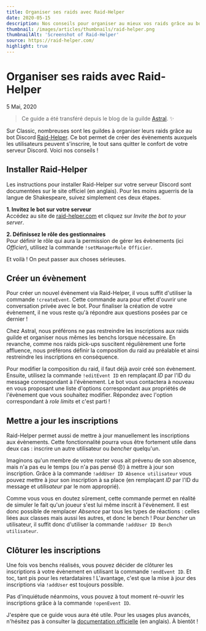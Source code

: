 ```yaml
---
title: Organiser ses raids avec Raid-Helper
date: 2020-05-15
description: Nos conseils pour organiser au mieux vos raids grâce au bot Discord Raid-Helper.
thumbnail: /images/articles/thumbnails/raid-helper.png
thumbnailAlt: 'Screenshot of Raid-Helper'
source: https://raid-helper.com/
highlight: true
---
```


# Organiser ses raids avec Raid-Helper

<span class="article-date">5 Mai, 2020</span>

> Ce guide a été transféré depuis le blog de la guilde [Astral](https://astral.gg/). ✨

Sur Classic, nombreuses sont les guildes à organiser leurs raids grâce au bot Discord [Raid-Helper](https://raid-helper.com/index). Ce bot permet de créer des évènements auxquels les utilisateurs peuvent s'inscrire, le tout sans quitter le confort de votre serveur Discord. Voici nos conseils !

## Installer Raid-Helper

Les instructions pour installer Raid-Helper sur votre serveur Discord sont documentées sur le site officiel (en anglais). Pour les moins aguerris de la langue de Shakespeare, suivez simplement ces deux étapes.

**1. Invitez le bot sur votre serveur**<br>
Accédez au site de [raid-helper.com](https://raid-helper.com/index) et cliquez sur _Invite the bot to your server_.

**2. Définissez le rôle des gestionnaires**<br>
Pour définir le rôle qui aura la permission de gérer les évènements (ici _Officier_), utilisez la commande `!setManagerRole Officier`.

Et voilà ! On peut passer aux choses sérieuses.

## Créer un évènement

Pour créer un nouvel évènement via Raid-Helper, il vous suffit d'utiliser la commande `!createEvent`. Cette commande aura pour effet d'ouvrir une conversation privée avec le bot. Pour finaliser la création de votre évènement, il ne vous reste qu'à répondre aux questions posées par ce dernier !

Chez Astral, nous préférons ne pas restreindre les inscriptions aux raids guilde et organiser nous mêmes les benchs lorsque nécessaire. En revanche, comme nos raids pick-ups suscitent régulièrement une forte affluence, nous préférons définir la composition du raid au préalable et ainsi restreindre les inscriptions en conséquence.

Pour modifier la composition du raid, il faut déjà avoir créé son évènement. Ensuite, utilisez la commande `!editEvent ID` en remplaçant _ID_ par l'ID du message correspondant à l'évènement. Le bot vous contactera à nouveau en vous proposant une liste d'options correspondant aux propriétés de l'évènement que vous souhaitez modifier. Répondez avec l'option correspondant à _role limits_ et c'est parti !

## Mettre a jour les inscriptions

Raid-Helper permet aussi de mettre à jour manuellement les inscriptions aux évènements. Cette fonctionnalité pourra vous être fortement utile dans deux cas : inscrire un autre utilisateur ou _bencher_ quelqu'un.

Imaginons qu'un membre de votre roster vous ait prévenu de son absence, mais n'a pas eu le temps (ou n'a pas pensé 😠) à mettre à jour son inscription. Grâce à la commande `!addUser ID Absence utilisateur` vous pouvez mettre à jour son inscription à sa place (en remplaçant _ID_ par l'ID du message et _utilisateur_ par le nom approprié).

Comme vous vous en doutez sûrement, cette commande permet en réalité de simuler le fait qu'un joueur s'est lui même inscrit à l'évènement. Il est donc possible de remplacer _Absence_ par tous les types de réactions : celles liées aux classes mais aussi les autres, et donc le bench ! Pour _bencher_ un utilisateur, il suffit donc d'utiliser la commande `!addUser ID Bench utilisateur`.

## Clôturer les inscriptions

Une fois vos benchs réalisés, vous pouvez décider de clôturer les inscriptions à votre évènement en utilisant la commande `!endEvent ID`. Et toc, tant pis pour les retardataires ! L'avantage, c'est que la mise à jour des inscriptions via `!addUser` est toujours possible.

Pas d'inquiétude néanmoins, vous pouvez à tout moment ré-ouvrir les inscriptions grâce à la commande `!openEvent ID`.


J'espère que ce guide vous aura été utile. Pour les usages plus avancés, n'hésitez pas à consulter la [documentation officielle](https://raid-helper.com/commands) (en anglais). À bientôt !

